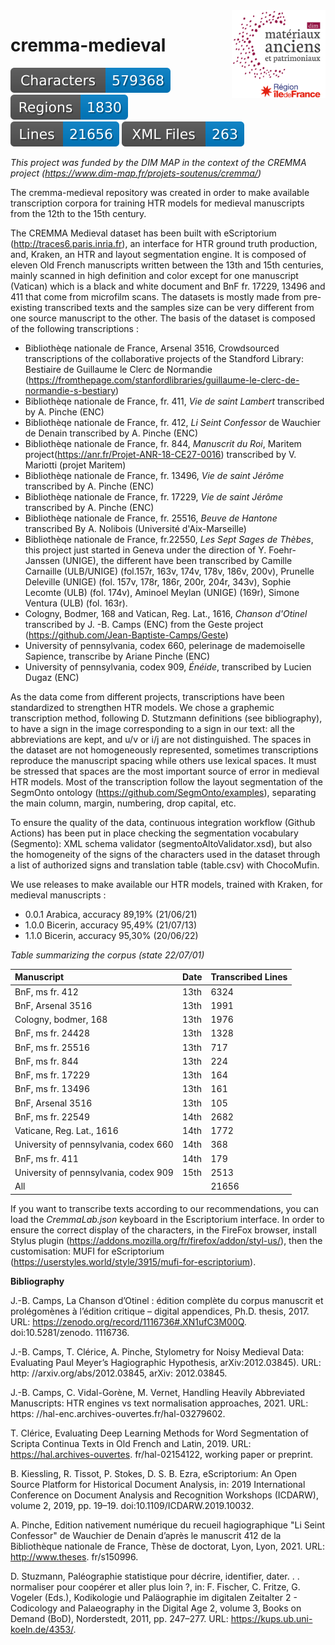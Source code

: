 <img src="dim-map.png" width=150 align=right>

# cremma-medieval

![characters badge](badges/characters.svg) ![regions badge](badges/regions.svg) ![lines badge](badges/lines.svg) ![files badge](badges/files.svg) 



*This project was funded by the DIM MAP in the context of the CREMMA project (https://www.dim-map.fr/projets-soutenus/cremma/)*

The cremma-medieval repository was created in order to make available transcription corpora for training HTR models for medieval manuscripts from the 12th to the 15th century.

The CREMMA Medieval dataset has been built with eScriptorium (http://traces6.paris.inria.fr), an interface for HTR ground truth production, and, Kraken, an HTR and layout segmentation engine. It is composed of eleven Old French manuscripts written between the 13th and 15th centuries, mainly scanned in high definition and color except for one manuscript (Vatican) which is a black and white document and BnF fr. 17229, 13496 and 411 that come from microfilm scans. The datasets is mostly made from pre-existing transcribed texts and the samples size can be very different from one source manuscript to the other. The basis of the dataset is composed of the following transcriptions : 

*  Bibliothèqe nationale de France, Arsenal 3516, Crowdsourced transcriptions of the collaborative projects of the Standford Library: Bestiaire de Guillaume le Clerc de Normandie (https://fromthepage.com/stanfordlibraries/guillaume-le-clerc-de-normandie-s-bestiary)
*  Bibliothèqe nationale de France, fr. 411, *Vie de saint Lambert*  transcribed by A. Pinche (ENC) 
*  Bibliothèqe nationale de France, fr. 412, *Li Seint Confessor* de Wauchier de Denain transcribed by A. Pinche (ENC) 
*  Bibliothèqe nationale de France, fr. 844, *Manuscrit du Roi*, Maritem project(https://anr.fr/Projet-ANR-18-CE27-0016) transcribed by V. Mariotti (projet Maritem) 
*  Bibliothèqe nationale de France, fr. 13496, *Vie de saint Jérôme* transcribed by A. Pinche (ENC) 
*  Bibliothèqe nationale de France, fr. 17229, *Vie de saint Jérôme* transcribed by A. Pinche (ENC) 
*  Bibliothèqe nationale de France, fr. 25516, *Beuve de Hantone* transcribed By A. Nolibois (Université d'Aix-Marseille)
*  Bibliothèqe nationale de France, fr.22550, *Les Sept Sages de Thèbes*, this project just started in Geneva under the direction of Y. Foehr-Janssen (UNIGE), the different have been transcribed by Camille Carnaille (ULB/UNIGE) (fol.157r, 163v, 174v, 178v, 186v, 200v), Prunelle Deleville (UNIGE) (fol. 157v, 178r, 186r, 200r, 204r, 343v), Sophie Lecomte (ULB) (fol. 174v), Aminoel Meylan (UNIGE) (169r), Simone Ventura (ULB) (fol. 163r). 
* Cologny, Bodmer, 168 and Vatican, Reg. Lat., 1616, *Chanson d'Otinel* transcribed by J. -B. Camps (ENC)  from the Geste project (https://github.com/Jean-Baptiste-Camps/Geste)
* University of pennsylvania, codex 660, pelerinage de mademoiselle Sapience, transcribe by Ariane Pinche (ENC) 
* University of pennsylvania, codex 909, *Énéide*, transcribed by Lucien Dugaz (ENC)


As the data come from different projects, transcriptions have been standardized to strengthen HTR models. We chose a graphemic transcription method, following D. Stutzmann definitions (see bibliography), to have a sign in the image corresponding to a sign in our text: all the abbreviations are kept, and u/v or i/j are not distinguished. The spaces in the dataset are not homogeneously represented, sometimes transcriptions reproduce the manuscript spacing while others use lexical spaces. It must be stressed that spaces are the most important source of error in medieval HTR models. Most of the transcription follow the layout segmentation of the SegmOnto ontology (https://github.com/SegmOnto/examples), separating the main column, margin, numbering, drop capital, etc. 

To ensure the quality of the data, continuous integration workflow (Github Actions) has been put in place checking the segmentation vocabulary (Segmento): XML schema validator (segmentoAltoValidator.xsd), but also the homogeneity of the signs of the characters used in the dataset through a list of authorized signs and translation table (table.csv) with ChocoMufin.

We use releases to make available our HTR models, trained with Kraken, for medieval manuscripts :

- 0.0.1 Arabica, accuracy 89,19% (21/06/21)
- 1.0.0 Bicerin, accuracy 95,49% (21/07/13)
- 1.1.0 Bicerin, accuracy 95,30% (20/06/22)

*Table summarizing the corpus (state 22/07/01)*

 Manuscript                            | Date | Transcribed Lines |
|:---------------------------------------|:------|:-------------------|
| BnF, ms fr. 412                       | 13th | 6324              |
| BnF, Arsenal 3516                     | 13th | 1991              |
| Cologny, bodmer, 168                  | 13th | 1976              |
| BnF, ms fr. 24428                     | 13th | 1328              |
| BnF, ms fr. 25516                     | 13th | 717               |
| BnF, ms fr. 844                       | 13th | 224               |
| BnF, ms fr. 17229                     | 13th | 164               |
| BnF, ms fr. 13496                     | 13th | 161               |
| BnF, Arsenal 3516                     | 13th | 105               |
| BnF, ms fr. 22549                     | 14th | 2682              |
| Vaticane, Reg. Lat., 1616             | 14th | 1772              |
| University of pennsylvania, codex 660 | 14th | 368               |
| BnF, ms fr. 411                       | 14th | 179               |
| University of pennsylvania, codex 909 | 15th | 2513              |
| All                                   |      | 21656             |


If you want to transcribe texts according to our recommendations, you can load the *CremmaLab.json* keyboard in the Escriptorium interface. In order to ensure the correct display of the characters, in the FireFox browser, install Stylus plugin (https://addons.mozilla.org/fr/firefox/addon/styl-us/), then the customisation: MUFI for eScriptorium (https://userstyles.world/style/3915/mufi-for-escriptorium).

**Bibliography** 

J.-B. Camps, La Chanson d’Otinel : édition complète du corpus manuscrit
et prolégomènes à l’édition critique – digital appendices, Ph.D. thesis, 2017. URL: https://zenodo.org/record/1116736#.XN1ufC3M00Q. doi:10.5281/zenodo. 1116736.

J.-B. Camps, T. Clérice, A. Pinche, Stylometry for Noisy Medieval Data: Evaluating Paul Meyer’s Hagiographic Hypothesis, arXiv:2012.03845). URL: http: //arxiv.org/abs/2012.03845, arXiv: 2012.03845.

J.-B. Camps, C. Vidal-Gorène, M. Vernet, Handling Heavily Abbreviated Manuscripts: HTR engines vs text normalisation approaches, 2021. URL: https: //hal-enc.archives-ouvertes.fr/hal-03279602.

T. Clérice, Evaluating Deep Learning Methods for Word Segmentation of Scripta Continua Texts in Old French and Latin, 2019. URL: https://hal.archives-ouvertes. fr/hal-02154122, working paper or preprint.

B. Kiessling, R. Tissot, P. Stokes, D. S. B. Ezra, eScriptorium: An Open Source Platform for Historical Document Analysis, in: 2019 International Conference on
Document Analysis and Recognition Workshops (ICDARW), volume 2, 2019, pp.
19–19. doi:10.1109/ICDARW.2019.10032.

A. Pinche, Edition nativement numérique du recueil hagiographique "Li Seint Confessor" de Wauchier de Denain d’après le manuscrit 412 de la Bibliothèque nationale de France, Thèse de doctorat, Lyon, Lyon, 2021. URL: http://www.theses.
fr/s150996.

D. Stuzmann, Paléographie statistique pour décrire, identifier, dater. . . normaliser pour coopérer et aller plus loin ?, in: F. Fischer, C. Fritze, G. Vogeler (Eds.), Kodikologie und Paläographie im digitalen Zeitalter 2 - Codicology and Palaeography in the Digital Age 2, volume 3, Books on Demand (BoD), Norderstedt, 2011, pp. 247–277. URL: https://kups.ub.uni-koeln.de/4353/.











